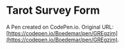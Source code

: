 # Tarot Survey Form

A Pen created on CodePen.io. Original URL: [https://codepen.io/Boedemar/pen/GREgzjm](https://codepen.io/Boedemar/pen/GREgzjm).


